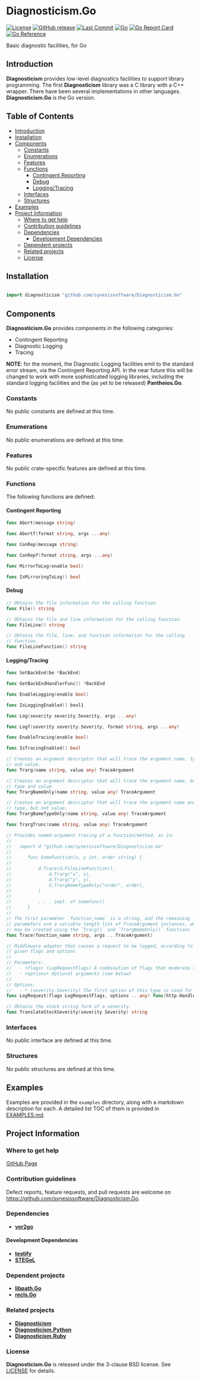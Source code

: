 # Diagnosticism.Go <!-- omit in toc -->

[![License](https://img.shields.io/badge/License-BSD_3--Clause-blue.svg)](https://opensource.org/licenses/BSD-3-Clause)
[![GitHub release](https://img.shields.io/github/v/release/synesissoftware/Diagnosticism.Go.svg)](https://github.com/synesissoftware/Diagnosticism.Go/releases/latest)
[![Last Commit](https://img.shields.io/github/last-commit/synesissoftware/Diagnosticism.Go)](https://github.com/synesissoftware/Diagnosticism.Go/commits/master)
[![Go](https://github.com/synesissoftware/Diagnosticism.Go/actions/workflows/go.yml/badge.svg)](https://github.com/synesissoftware/Diagnosticism.Go/actions/workflows/go.yml)
[![Go Report Card](https://goreportcard.com/badge/github.com/synesissoftware/Diagnosticism.Go)](https://goreportcard.com/report/github.com/synesissoftware/Diagnosticism.Go)
[![Go Reference](https://pkg.go.dev/badge/github.com/synesissoftware/Diagnosticism.Go.svg)](https://pkg.go.dev/github.com/synesissoftware/Diagnosticism.Go)

Basic diagnostic facilities, for Go


## Introduction

**Diagnosticism** provides low-level diagnostics facilities to support library programming. The first **Diagnosticism** library was a C library with a C++ wrapper. There have been several implementations in other languages. **Diagnosticism.Go** is the
Go version.


## Table of Contents <!-- omit in toc -->

- [Introduction](#introduction)
- [Installation](#installation)
- [Components](#components)
	- [Constants](#constants)
	- [Enumerations](#enumerations)
	- [Features](#features)
	- [Functions](#functions)
		- [Contingent Reporting](#contingent-reporting)
		- [Debug](#debug)
		- [Logging/Tracing](#loggingtracing)
	- [Interfaces](#interfaces)
	- [Structures](#structures)
- [Examples](#examples)
- [Project Information](#project-information)
	- [Where to get help](#where-to-get-help)
	- [Contribution guidelines](#contribution-guidelines)
	- [Dependencies](#dependencies)
		- [Development Dependencies](#development-dependencies)
	- [Dependent projects](#dependent-projects)
	- [Related projects](#related-projects)
	- [License](#license)


## Installation

```Go

import diagnosticism "github.com/synesissoftware/Diagnosticism.Go"
```


## Components

**Diagnosticism.Go** provides components in the following categories:

* Contingent Reporting
* Diagnostic Logging
* Tracing

**NOTE**: for the moment, the Diagnostic Logging facilities emit to the standard error stream, via the Contingent Reporting API. In the near future this will be changed to work with more sophisticated logging libraries, including the standard logging facilities and the (as yet to be released) **Pantheios.Go**.


### Constants

No public constants are defined at this time.


### Enumerations

No public enumerations are defined at this time.


### Features

No public crate-specific features are defined at this time.


### Functions

The following functions are defined:


#### Contingent Reporting

```Go
func Abort(message string)

func Abortf(format string, args ...any)

func ConRep(message string)

func ConRepf(format string, args ...any)

func MirrorToLog(enable bool)

func IsMirroringToLog() bool
```


#### Debug

```Go
// Obtains the file information for the calling function.
func File() string

// Obtains the file and line information for the calling function.
func FileLine() string

// Obtains the file, line, and function information for the calling
// function.
func FileLineFunction() string
```


#### Logging/Tracing

```Go
func SetBackEnd(be *BackEnd)

func GetBackEndHandlerFunc() *BackEnd

func EnableLogging(enable bool)

func IsLoggingEnabled() bool1

func Log(severity severity.Severity, args ...any)

func Logf(severity severity.Severity, format string, args ...any)
```

```Go
func EnableTracing(enable bool)

func IsTracingEnabled() bool

// Creates an argument descriptor that will trace the argument name, type,
// and value.
func Trarg(name string, value any) TraceArgument

// Creates an argument descriptor that will trace the argument name, but not
// type and value.
func TrargNameOnly(name string, value any) TraceArgument

// Creates an argument descriptor that will trace the argument name and
// type, but not value.
func TrargNameTypeOnly(name string, value any) TraceArgument

func TrargTrunc(name string, value any) TraceArgument

// Provides named-argument tracing of a function/method, as in:
//
//	 import d "github.com/synesissoftware/Diagnosticism.Go"
//
//		func SomeFunction(x, y int, order string) {
//
//			d.Trace(d.FileLineFunction(),
//				d.Trarg("x", x),
//				d.Trarg("y", y),
//				d.TrargNameTypeOnly("order", order),
//			)
//
//			. . . impl. of SomeFunc()
//		}
//
// The first parameter `function_name` is a string, and the remaining
// parameters are a variable length list of TraceArgument instances, which
// may be created using the `Trarg()` and `TrargNameOnly()` functions
func Trace(function_name string, args ...TraceArgument)
```

```Go
// Middleware adapter that causes a request to be logged, according to the
// given flags and options
//
// Parameters:
//   - +flags+ (LogRequestFlags) A combination of flags that moderate the behaviour
//   - +options+ Optional arguments (see below)
//
// Options:
//   - * (severity.Severity) The first option of this type is used for before and/or after logging; if none specified, before and/or after logging is done using severity.Informational
func LogRequest(flags LogRequestFlags, options ...any) func(http.Handler) http.Handler
```

```Go
// Obtains the stock string form of a severity.
func TranslateStockSeverity(severity Severity) string
```


### Interfaces

No public interface are defined at this time.


### Structures

No public structures are defined at this time.


## Examples

Examples are provided in the ```examples``` directory, along with a markdown description for each. A detailed list TOC of them is provided in [EXAMPLES.md](./EXAMPLES.md).


## Project Information


### Where to get help

[GitHub Page](https://github.com/synesissoftware/Diagnosticism.Go "GitHub Page")


### Contribution guidelines

Defect reports, feature requests, and pull requests are welcome on https://github.com/synesissoftware/Diagnosticism.Go.


### Dependencies

* [**ver2go**](https://github.com/synesissoftware/ver2go/)


#### Development Dependencies

* [**testify**](https://github.com/stretchr/testify/)
* [**STEGoL**](https://github.com/synesissoftware/STEGoL/)


### Dependent projects

* [**libpath.Go**](https://github.com/synesissoftware/libpath.Go/)
* [**recls.Go**](https://github.com/synesissoftware/recls.Go/)


### Related projects

* [**Diagnosticism**](https://github.com/synesissoftware/Diagnosticism/)
* [**Diagnosticism.Python**](https://github.com/synesissoftware/Diagnosticism.Python/)
* [**Diagnosticism.Ruby**](https://github.com/synesissoftware/Diagnosticism.Ruby/)


### License

**Diagnosticism.Go** is released under the 3-clause BSD license. See [LICENSE](./LICENSE) for details.


<!-- ########################### end of file ########################### -->

